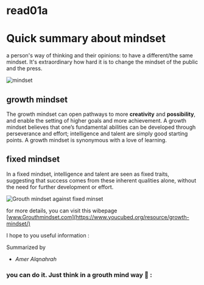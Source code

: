 # read01a
# Quick summary about  mindset

 a person's way of thinking and their opinions: to have a different/the same mindset.
 It's extraordinary how hard it is to change the mindset of the public and the press.
 
 ![mindset](https://i1.wp.com/atlassianblog.wpengine.com/wp-content/uploads/2015/11/growth-mindset.png?w=1101&ssl=1)

## growth mindset
The growth mindset can open pathways to more **creativity** and **possibility**, and enable the setting of higher goals and more achievement.
A growth mindset believes that one’s fundamental abilities can be developed through perseverance and effort; intelligence and talent are simply good starting points. A growth mindset is synonymous with a love  of learning.

## fixed mindset
In a fixed mindset, intelligence and talent are seen as fixed traits, suggesting that success comes from these inherent qualities alone, without the need for further development or effort.
 
 ![Grouth mindset against fixed minset](https://i2.wp.com/atlassianblog.wpengine.com/wp-content/uploads/NewGrowthMindset2.png?resize=800%2C1000&ssl=1)
 
  
  for more details, you can visit this wibepage          
  [www.Grouthmindset.com](https://www.youcubed.org/resource/growth-mindset/)
  
 
 I hope to you useful information : 
  
  
  Summarized by   
  * _Amer Alqnahrah_ 

### you can do it. Just think in a grouth mind way :purple_heart: :
